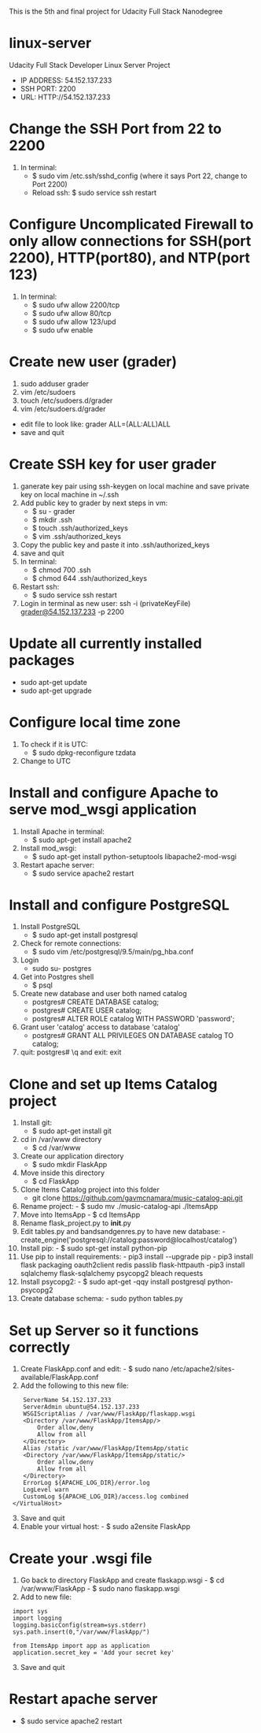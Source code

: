 This is the 5th and final project for Udacity Full Stack Nanodegree
# linux-server
Udacity Full Stack Developer Linux Server Project 
- IP ADDRESS: 54.152.137.233
- SSH PORT: 2200
- URL: HTTP://54.152.137.233
# Change the SSH Port from 22 to 2200
1. In terminal: 
    - $ sudo vim /etc.ssh/sshd_config (where it says Port 22, change to Port 2200)
    - Reload ssh: $ sudo service ssh restart 
# Configure Uncomplicated Firewall to only allow connections for SSH(port 2200), HTTP(port80), and NTP(port 123)
1. In terminal:
    - $ sudo ufw allow 2200/tcp
    - $ sudo ufw allow 80/tcp
    - $ sudo ufw allow 123/upd
    - $ sudo ufw enable 
# Create new user (grader)
1. sudo adduser grader
2. vim /etc/sudoers
3. touch /etc/sudoers.d/grader
4. vim /etc/sudoers.d/grader
- edit file to look like: grader ALL=(ALL:ALL)ALL
- save and quit 
# Create SSH key for user grader
1. ganerate key pair using ssh-keygen on local machine and save private key on local machine in ~/.ssh
2. Add public key to grader by next steps in vm:
    - $ su - grader
    - $ mkdir .ssh
    - $ touch .ssh/authorized_keys
    - $ vim .ssh/authorized_keys 
3. Copy the public key and paste it into .ssh/authorized_keys
4. save and quit 
5. In terminal: 
    - $ chmod 700 .ssh
    - $ chmod 644 .ssh/authorized_keys
6. Restart ssh:
    - $ sudo service ssh restart
7. Login in terminal as new user: ssh -i (privateKeyFile) grader@54.152.137.233 -p 2200
# Update all currently installed packages
- sudo apt-get update
- sudo apt-get upgrade
# Configure local time zone
1. To check if it is UTC:
    - $ sudo dpkg-reconfigure tzdata
2. Change to UTC
# Install and configure Apache to serve mod_wsgi application
1. Install Apache in terminal:
    - $ sudo apt-get install apache2
2. Install mod_wsgi:
    - $ sudo apt-get install python-setuptools libapache2-mod-wsgi
3. Restart apache server:
    - $ sudo service apache2 restart
# Install and configure PostgreSQL
1. Install PostgreSQL
    - $ sudo apt-get install postgresql
2. Check for remote connections:
    - $ sudo vim /etc/postgresql/9.5/main/pg_hba.conf
3. Login 
    - sudo su- postgres
4. Get into Postgres shell
    - $ psql
5. Create new database and user both named catalog
    - postgres# CREATE DATABASE catalog;
    - postgres# CREATE USER catalog;
    - postgres# ALTER ROLE catalog WITH PASSWORD 'password';
6. Grant user 'catalog' access to database 'catalog'
    - postgres# GRANT ALL PRIVILEGES ON DATABASE catalog TO catalog;
7. quit: postgres# \q and exit: exit 
# Clone and set up Items Catalog project 
1. Install git: 
    - $ sudo apt-get install git
2. cd in /var/www directory
    - $ cd /var/www 
3. Create our application directory 
    - $ sudo mkdir FlaskApp
4. Move inside this directory
    - $ cd FlaskApp
5. Clone Items Catalog project into this folder 
    - git clone https://github.com/gavmcnamara/music-catalog-api.git
6. Rename project:
        - $ sudo mv ./music-catalog-api ./ItemsApp
7. Move into ItemsApp
        - $ cd ItemsApp
8. Rename flask_project.py to __init__.py
9. Edit tables.py and bandsandgenres.py to have new database:
        - create_engine('postgresql://catalog:password@localhost/catalog')
10. Install pip:
        - $ sudo spt-get install python-pip
11. Use pip to install requirements:
        - pip3 install --upgrade pip
        - pip3 install flask packaging oauth2client redis passlib flask-httpauth
         -pip3 install sqlalchemy flask-sqlalchemy psycopg2 bleach requests
12. Install psycopg2:
        - $ sudo apt-get -qqy install postgresql python-psycopg2
13. Create database schema:
        - sudo python tables.py
# Set up Server so it functions correctly
1. Create FlaskApp.conf and edit:
        - $ sudo nano /etc/apache2/sites-available/FlaskApp.conf
2. Add the following to this new file:

``` <VirtualHost *:80>
 	ServerName 54.152.137.233
 	ServerAdmin ubuntu@54.152.137.233
 	WSGIScriptAlias / /var/www/FlaskApp/flaskapp.wsgi
 	<Directory /var/www/FlaskApp/ItemsApp/>
 		Order allow,deny
 		Allow from all
 	</Directory>
 	Alias /static /var/www/FlaskApp/ItemsApp/static
 	<Directory /var/www/FlaskApp/ItemsApp/static/>
 		Order allow,deny
 		Allow from all
 	</Directory>
 	ErrorLog ${APACHE_LOG_DIR}/error.log
 	LogLevel warn
	CustomLog ${APACHE_LOG_DIR}/access.log combined
 </VirtualHost> 
 ```

3. Save and quit  
4. Enable your virtual host:
        - $ sudo a2ensite FlaskApp
# Create your .wsgi file 
1. Go back to directory FlaskApp and create flaskapp.wsgi
        - $ cd /var/www/FlaskApp
        - $ sudo nano flaskapp.wsgi
2. Add to new file:

``` #!/usr/bin/python
 import sys
 import logging
 logging.basicConfig(stream=sys.stderr)
 sys.path.insert(0,"/var/www/FlaskApp/")

 from ItemsApp import app as application
 application.secret_key = 'Add your secret key'
```
3. Save and quit
# Restart apache server
- $ sudo service apache2 restart 
